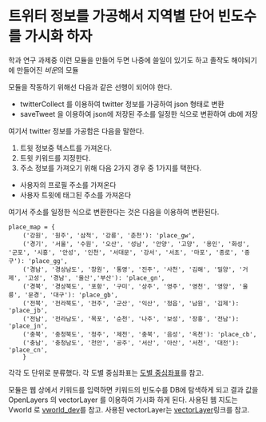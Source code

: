 # 트위터 정보를 가공해서 지역별 단어 빈도수를 가시화 하자

학과 연구 과제중 이런 모듈을 만들어 두면 나중에 쓸일이 있기도 하고 졸작도 해야되기에 만들어진 *비운*의 모듈  

모듈을 작동하기 위해선 다음과 같은 선행이 되어야 한다.

* twitterCollect 를 이용하여 twitter 정보를 가공하여 json 형태로 변환
* saveTweet 을 이용하여 json에 저장된 주소를 일정한 식으로 변환하여 db에 저장

여기서 twitter 정보를 가공함은 다음을 말한다.
1. 트윗 정보중 텍스트를 가져온다.
1. 트윗 키워드를 지정한다.
1. 주소 정보를 가져오기 위해 다음 2가지 경우 중 1가지를 택한다.
 * 사용자의 프로필 주소를 가져온다
 * 사용자 트윗에 태그된 주소를 가져온다
  
여기서 주소를 일정한 식으로 변환한다는 것은 다음을 이용하여 변환된다.  
```{.python}
place_map = {
    ('강원', '원주', '삼척', '강릉', '춘천'): 'place_gw',
    ('경기', '서울', '수원', '오산', '성남', '안양', '고양', '용인', '화성', '군포', '시흥', '안성', '인천', '서대문', '강서', '서초', '마포', '종로', '중구'): 'place_gg',
    ('경남', '경상남도', '창원', '통영', '진주', '사천', '김해', '밀양', '거제', '고성', '경남', '울산','부산'): 'place_gn',
    ('경북', '경상북도', '포항', '구미', '상주', '영주', '영천', '영양', '울릉', '문경', '대구'): 'place_gb',
    ('전북', '전라북도', '전주', '군산', '익산', '정읍', '남원', '김제'): 'place_jb',
    ('전남', '전라남도', '목포', '순천', '나주', '보성', '장흥', '전남'): 'place_jn',
    ('충북', '충청북도', '청주', '제천', '충북', '음성', '옥천'): 'place_cb',
    ('충남', '충청남도', '천안', '공주', '서산', '아산', '서천', '대전'): 'place_cn',
    }
```
각각 도 단위로 분류했다. 각 도별 중심좌표는 [도별 중심좌표](https://github.com/IngIeoAndSpare/display_-frequency_word/blob/master/place.csv)를 참고.
  
모듈은 웹 상에서 키워드를 입력하면 키워드의 빈도수를 DB에 탐색하게 되고 결과 값을 OpenLayers 의 vectorLayer 를 이용하여 가시화 하게 된다.
사용된 웹 지도는 Vworld 로 [vworld_dev](http://dev.vworld.kr/dev/v4api.do)를 참고.
사용된 vectorLayer는 [vectorLayer](https://openlayers.org/en/latest/apidoc/ol.layer.Vector.html)링크를 참고.